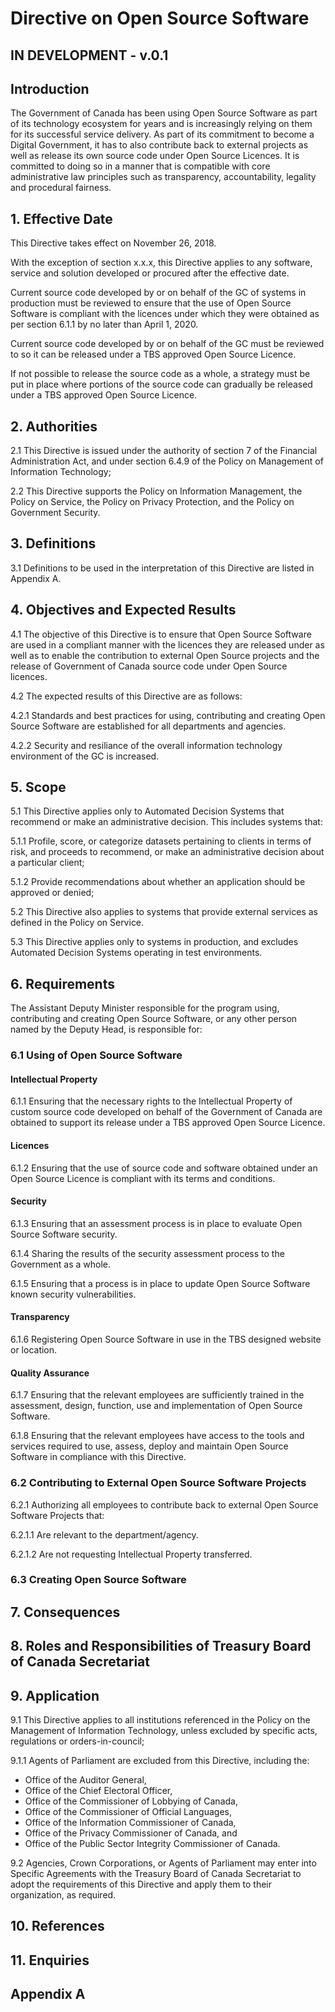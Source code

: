 # Directive on Open Source Software

## IN DEVELOPMENT - v.0.1

## Introduction

The Government of Canada has been using Open Source Software as part of its technology ecosystem for years and is increasingly relying on them for its successful service delivery. As part of its commitment to become a Digital Government, it has to also contribute back to external projects as well as release its own source code under Open Source Licences. It is committed to doing so in a manner that is compatible with core administrative law principles such as transparency, accountability, legality and procedural fairness.

## 1. Effective Date


This Directive takes effect on November 26, 2018.

With the exception of section x.x.x, this Directive applies to any software, service and solution developed or procured after the effective date.

Current source code developed by or on behalf of the GC of systems in production must be reviewed to ensure that the use of Open Source Software is compliant with the licences under which they were obtained as per section 6.1.1 by no later than April 1, 2020.

Current source code developed by or on behalf of the GC must be reviewed to so it can be released under a TBS approved Open Source Licence.

If not possible to release the source code as a whole, a strategy must be put in place where portions of the source code can gradually be released under a TBS approved Open Source Licence.


## 2. Authorities

2.1 This Directive is issued under the authority of section 7 of the Financial Administration Act, and under section 6.4.9 of the Policy on Management of Information Technology;

2.2 This Directive supports the Policy on Information Management, the Policy on Service, the Policy on Privacy Protection, and the Policy on Government Security.

## 3. Definitions

3.1 Definitions to be used in the interpretation of this Directive are listed in Appendix A.

## 4. Objectives and Expected Results

4.1 The objective of this Directive is to ensure that Open Source Software are used in a compliant manner with the licences they are released under as well as to enable the contribution to external Open Source projects and the release of Government of Canada source code under Open Source licences.

4.2 The expected results of this Directive are as follows:

4.2.1 Standards and best practices for using, contributing and creating Open Source Software are established for all departments and agencies.

4.2.2 Security and resiliance of the overall information technology environment of the GC is increased.

## 5. Scope

5.1 This Directive applies only to Automated Decision Systems that recommend or make an administrative decision. This includes systems that:

5.1.1 Profile, score, or categorize datasets pertaining to clients in terms of risk, and proceeds to recommend, or make an administrative decision about a particular client;

5.1.2 Provide recommendations about whether an application should be approved or denied;

5.2 This Directive also applies to systems that provide external services as defined in the Policy on Service.

5.3 This Directive applies only to systems in production, and excludes Automated Decision Systems operating in test environments.


## 6. Requirements

The Assistant Deputy Minister responsible for the program using, contributing and creating Open Source Software, or any other person named by the Deputy Head, is responsible for:

### 6.1 Using of Open Source Software

#### Intellectual Property

6.1.1 Ensuring that the necessary rights to the Intellectual Property of custom source code developed on behalf of the Government of Canada are obtained to support its release under a TBS approved Open Source Licence.

#### Licences

6.1.2 Ensuring that the use of source code and software obtained under an Open Source Licence is compliant with its terms and conditions.

#### Security

6.1.3 Ensuring that an assessment process is in place to evaluate Open Source Software security.

6.1.4 Sharing the results of the security assessment process to the Government as a whole.

6.1.5 Ensuring that a process is in place to update Open Source Software  known security vulnerabilities.

#### Transparency

6.1.6 Registering Open Source Software in use in the TBS designed website or location.

#### Quality Assurance

6.1.7 Ensuring that the relevant employees are sufficiently trained in the assessment, design, function, use and implementation of Open Source Software.

6.1.8 Ensuring that the relevant employees have access to the tools and services required to use, assess, deploy and maintain Open Source Software in compliance with this Directive.

### 6.2 Contributing to External Open Source Software Projects

6.2.1 Authorizing all employees to contribute back to external Open Source Software Projects that:

6.2.1.1 Are relevant to the department/agency.

6.2.1.2 Are not requesting Intellectual Property transferred.

### 6.3 Creating Open Source Software

## 7. Consequences

## 8. Roles and Responsibilities of Treasury Board of Canada Secretariat

## 9. Application

9.1 This Directive applies to all institutions referenced in the Policy on the Management of Information Technology, unless excluded by specific acts, regulations or orders-in-council;

9.1.1 Agents of Parliament are excluded from this Directive, including the:

* Office of the Auditor General,
* Office of the Chief Electoral Officer,
* Office of the Commissioner of Lobbying of Canada,
* Office of the Commissioner of Official Languages,
* Office of the Information Commissioner of Canada,
* Office of the Privacy Commissioner of Canada, and
* Office of the Public Sector Integrity Commissioner of Canada.

9.2 Agencies, Crown Corporations, or Agents of Parliament may enter into Specific Agreements with the Treasury Board of Canada Secretariat to adopt the requirements of this Directive and apply them to their organization, as required.

## 10. References

## 11. Enquiries


## Appendix A
